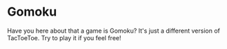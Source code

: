 # Gomoku
Have you here about that a game is Gomoku?
It's just a different version of TacToeToe.
Try to play it if you feel free!
